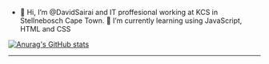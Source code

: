 - 👋 Hi, I’m @DavidSairai and IT proffesional working at KCS in Stellnebosch Cape Town. 🌱 I’m currently learning using JavaScript, HTML and CSS

<!---
DavidSairai/DavidSairai is a ✨ special ✨ repository because its `README.md` (this file) appears on your GitHub profile.
You can click the Preview link to take a look at your changes.
--->


[![Anurag's GitHub stats](https://github-readme-stats.vercel.app/api?username=davidsairai&show_icons=true)](https://github.com/anuraghazra/github-readme-stats)
****
